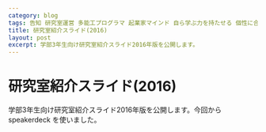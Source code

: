 ```yaml
---
category: blog
tags: 告知 研究室運営 多能工プログラマ 起業家マインド 自ら学ぶ力を持たせる 個性に合わせて長所を伸ばす 現実社会の問題解決の経験を積ませる
title: 研究室紹介スライド(2016) 
layout: post
excerpt: 学部3年生向け研究室紹介スライド2016年版を公開します。
---
```

# 研究室紹介スライド(2016)

学部3年生向け研究室紹介スライド2016年版を公開します。今回から speakerdeck を使いました。

<script async class="speakerdeck-embed" data-id="d3d3a209cb1340b694f4579771582a9d" data-ratio="1.33333333333333" src="//speakerdeck.com/assets/embed.js"></script>

